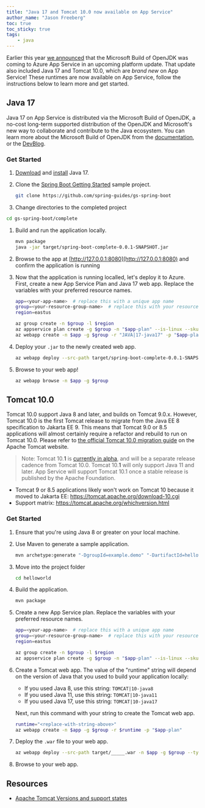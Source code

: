 ```yaml
---
title: "Java 17 and Tomcat 10.0 now available on App Service"
author_name: "Jason Freeberg"
toc: true
toc_sticky: true
tags:
    - java
---
```


Earlier this year [we announced](https://devblogs.microsoft.com/java/microsoft-build-of-openjdk-on-azure-platform-services/) that the Microsoft Build of OpenJDK was coming to Azure App Service in an upcoming platform update. That update also included Java 17 and Tomcat 10.0, which are *brand new* on App Service! These runtimes are now available on App Service, follow the instructions below to learn more and get started.

## Java 17

Java 17 on App Service is distributed via the Microsoft Build of OpenJDK, a no-cost long-term supported distribution of the OpenJDK and Microsoft's new way to collaborate and contribute to the Java ecosystem. You can learn more about the Microsoft Build of OpenJDK from the [documentation](https://docs.microsoft.com/java/openjdk/overview), or the [DevBlog](https://devblogs.microsoft.com/java/).

### Get Started

1. [Download](https://docs.microsoft.com/java/openjdk/download) and [install](https://docs.microsoft.com/java/openjdk/install) Java 17.
1. Clone the [Spring Boot Getting Started](https://github.com/spring-guides/gs-spring-boot) sample project.

   ```bash
   git clone https://github.com/spring-guides/gs-spring-boot
   ```

 1. Change directories to the completed project

   ```bash
   cd gs-spring-boot/complete
   ```

1. Build and run the application locally.

    ```bash
    mvn package
    java -jar target/spring-boot-complete-0.0.1-SNAPSHOT.jar
    ```

1. Browse to the app at [http://127.0.0.1:8080](http://127.0.0.1:8080) and confirm the application is running
1. Now that the application is running localled, let's deploy it to Azure. First, create a new App Service Plan and Java 17 web app. Replace the variables with your preferred resource names.

    ```bash
    app=<your-app-name>  # replace this with a unique app name
    group=<your-resource-group-name>  # replace this with your resource group name
    region=eastus

    az group create -n $group -l $region
    az appservice plan create -g $group -n "$app-plan" --is-linux --sku P1v3
    az webapp create -n $app -g $group -r "JAVA|17-java17" -p "$app-plan" 
    ```

1. Deploy your `.jar` to the newly created web app.

    ```bash
    az webapp deploy --src-path target/spring-boot-complete-0.0.1-SNAPSHOT.jar -n $app -g $group --type jar
    ```

1. Browse to your web app!

    ```bash
    az webapp browse -n $app -g $group
    ```

## Tomcat 10.0

Tomcat 10.0 support Java 8 and later, and builds on Tomcat 9.0.x. However, Tomcat 10.0 is the first Tomcat release to migrate from the Java EE 8 specification to Jakarta EE 9. This means that Tomcat 9.0 or 8.5 applications will almost certainly require a refactor and rebuild to run on Tomcat 10.0. Please refer to [the official Tomcat 10.0 migration guide](https://tomcat.apache.org/migration-10.html) on the Apache Tomcat website.

> Note: Tomcat 10.**1** is [currently in alpha](https://tomcat.apache.org/tomcat-10.1-doc/index.html), and will be a separate release cadence from Tomcat 10.0. Tomcat 10.**1** will only support Java 11 and later. App Service will support Tomcat 10.1 once a stable release is published by the Apache Foundation.

- Tomcat 9 or 8.5 applications likely won't work on Tomcat 10 because it moved to Jakarta EE: https://tomcat.apache.org/download-10.cgi
- Support matrix: https://tomcat.apache.org/whichversion.html

### Get Started

1. Ensure that you're using Java 8 or greater on your local machine.
2. Use Maven to generate a sample application.

    ```bash
    mvn archetype:generate "-DgroupId=example.demo" "-DartifactId=helloworld" "-DarchetypeArtifactId=maven-archetype-webapp" "-Dversion=1.0-SNAPSHOT"
    ```

3. Move into the project folder

    ```bash
    cd helloworld
    ```

4. Build the application.

    ```bash
    mvn package
    ```

5. Create a new App Service plan. Replace the variables with your preferred resource names.

    ```bash
    app=<your-app-name>  # replace this with a unique app name
    group=<your-resource-group-name>  # replace this with your resource group name
    region=eastus

    az group create -n $group -l $region
    az appservice plan create -g $group -n "$app-plan" --is-linux --sku P1v3
    ```

6. Create a Tomcat web app. The value of the "runtime" string will depend on the version of Java that you used to build your application locally:

    - If you used Java 8, use this string: `TOMCAT|10-java8`
    - If you used Java 11, use this string: `TOMCAT|10-java11`
    - If you used Java 17, use this string: `TOMCAT|10-java17`

    Next, run this command with your string to create the Tomcat web app.

    ```bash
    runtime="<replace-with-string-above>"
    az webapp create -n $app -g $group -r $runtime -p "$app-plan" 
    ```

7. Deploy the `.war` file to your web app.

    ```bash
    az webapp deploy --src-path target/_____.war -n $app -g $group --type war
    ```

8. Browse to your web app.

## Resources

- [Apache Tomcat Versions and support states](https://tomcat.apache.org/whichversion.html)
